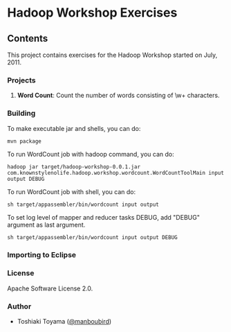 Hadoop Workshop Exercises
=========================

Contents
--------

This project contains exercises for the Hadoop Workshop started on July, 2011.

### Projects ###

1.  **Word Count**:
    Count the number of words consisting of \w+ characters.

### Building ###
To make executable jar and shells, you can do:  

`mvn package`

To run WordCount job with hadoop command, you can do:

`hadoop jar target/hadoop-workshop-0.0.1.jar com.knownstylenolife.hadoop.workshop.wordcount.WordCountToolMain input output DEBUG`

To run WordCount job with shell, you can do:

`sh target/appassembler/bin/wordcount input output`

To set log level of mapper and reducer tasks DEBUG, add "DEBUG" argument as last argument.

`sh target/appassembler/bin/wordcount input output DEBUG`


### Importing to Eclipse ###



### License ###

Apache Software License 2.0.

### Author ###

* Toshiaki Toyama ([@manboubird](http://twitter.com/manboubird))

    